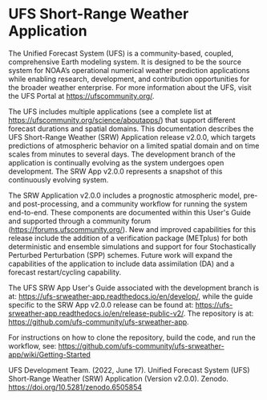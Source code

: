 # UFS Short-Range Weather Application

The Unified Forecast System (UFS) is a community-based, coupled, comprehensive Earth modeling system. It is designed to be the source system for NOAA’s operational numerical weather prediction applications while enabling research, development, and contribution opportunities for the broader weather enterprise. For more information about the UFS, visit the UFS Portal at https://ufscommunity.org/.

The UFS includes multiple applications (see a complete list at https://ufscommunity.org/science/aboutapps/) that support different forecast durations and spatial domains. This documentation describes the UFS Short-Range Weather (SRW) Application release v2.0.0, which targets predictions of atmospheric behavior on a limited spatial domain and on time scales from minutes to several days. The development branch of the application is continually evolving as the system undergoes open development. The SRW App v2.0.0 represents a snapshot of this continuously evolving system. 

The SRW Application v2.0.0 includes a prognostic atmospheric model, pre- and post-processing, and a community workflow for running the system end-to-end. These components are documented within this User's Guide and supported through a community forum (https://forums.ufscommunity.org/). New and improved capabilities for this release include the addition of a verification package (METplus) for both deterministic and ensemble simulations and support for four Stochastically Perturbed Perturbation (SPP) schemes. Future work will expand the capabilities of the application to include data assimilation (DA) and a forecast restart/cycling capability.

The UFS SRW App User's Guide associated with the development branch is at: https://ufs-srweather-app.readthedocs.io/en/develop/, while the guide specific to the SRW App v2.0.0 release can be found at: https://ufs-srweather-app.readthedocs.io/en/release-public-v2/. The repository is at: https://github.com/ufs-community/ufs-srweather-app.

For instructions on how to clone the repository, build the code, and run the workflow, see:
https://github.com/ufs-community/ufs-srweather-app/wiki/Getting-Started

UFS Development Team. (2022, June 17). Unified Forecast System (UFS) Short-Range Weather (SRW) Application (Version v2.0.0). Zenodo. https://doi.org/10.5281/zenodo.6505854
